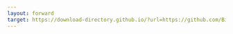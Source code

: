 ```yaml
---
layout: forward
target: https://download-directory.github.io/?url=https://github.com/Biblioklept/biblioklept.github.io/tree/main/misc/dl/configs/callofduty/blackops2plutonium
---
```

